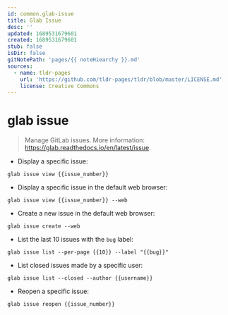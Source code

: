 ```yaml
---
id: common.glab-issue
title: Glab Issue
desc: ''
updated: 1689531679601
created: 1689531679601
stub: false
isDir: false
gitNotePath: 'pages/{{ noteHiearchy }}.md'
sources:
  - name: tldr-pages
    url: 'https://github.com/tldr-pages/tldr/blob/master/LICENSE.md'
    license: Creative Commons
---
```

# glab issue

> Manage GitLab issues.
> More information: <https://glab.readthedocs.io/en/latest/issue>.

- Display a specific issue:

`glab issue view {{issue_number}}`

- Display a specific issue in the default web browser:

`glab issue view {{issue_number}} --web`

- Create a new issue in the default web browser:

`glab issue create --web`

- List the last 10 issues with the `bug` label:

`glab issue list --per-page {{10}} --label "{{bug}}"`

- List closed issues made by a specific user:

`glab issue list --closed --author {{username}}`

- Reopen a specific issue:

`glab issue reopen {{issue_number}}`

